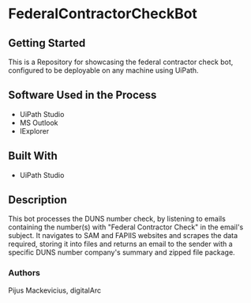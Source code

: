 # FederalContractorCheckBot

## Getting Started

This is a Repository for showcasing the federal contractor check bot, configured to be deployable on any machine using UiPath.

## Software Used in the Process

+ UiPath Studio
+ MS Outlook
+ IExplorer

## Built With

+ UiPath Studio

## Description 

This bot processes the DUNS number check, by listening to emails containing the number(s) with "Federal Contractor Check" in the email's subject.
It navigates to SAM and FAPIIS websites and scrapes the data required, storing it into files and returns an email to the sender with a specific DUNS number company's summary and zipped file package.

### Authors

Pijus Mackevicius, digitalArc
